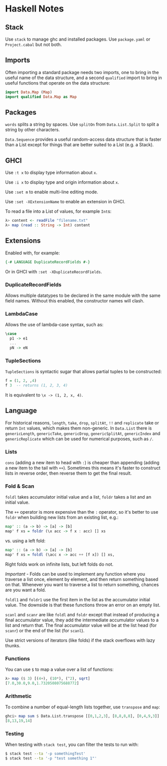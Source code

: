 # Haskell Notes

## Stack

Use `stack` to manage ghc and installed packages. Use `package.yaml` or `Project.cabal` but not both.

## Imports

Often importing a standard package needs two imports, one to bring in the useful name of the data structure,
and a second `qualified` import to bring in useful functions that operate on the data structure:

```haskell
import Data.Map (Map)
import qualified Data.Map as Map
```

## Packages

`words` splits a string by spaces. Use `splitOn` from `Data.List.Split` to split a string by other characters.

`Data.Sequence` provides a useful random-access data structure that is faster than a List except for things that
are better suited to a List (e.g. a Stack).

## GHCI

Use `:t x` to display type information about `x`.

Use `:i x` to display type and origin information about `x`.

Use `:set m` to enable multi-line editing mode.

Use `:set -XExtensionName` to enable an extension in GHCI.

To read a file into a List of values, for example `Int`s:

```haskell
λ> content <- readFile "filename.txt"
λ> map (read :: String -> Int) content
```

## Extensions

Enabled with, for example:

```haskell
{-# LANGUAGE DuplicateRecordFields #-}
```

Or in GHCI with `:set -XDuplicateRecordFields`.

### DuplicateRecordFields

Allows multiple datatypes to be declared in the same module with the same field names.
Without this enabled, the constructor names will clash.

### LambdaCase

Allows the use of lambda-case syntax, such as:

```haskell
\case
  p1 -> e1
  ...
  pN -> eN
```

### TupleSections

`TupleSections` is syntactic sugar that allows partial tuples to be constructed:

```haskell
f = (1, 2, ,4)
f 3  -- returns (1, 2, 3, 4)
```

It is equivalent to `\x -> (1, 2, x, 4)`.


## Language

For historical reasons, `length`, `take`, `drop`, `splitAt`, `!!` and `replicate` take or return `Int` values,
which makes them non-generic. In `Data.List` there is `genericLength`, `genericTake`, `genericDrop`, `genericSplitAt`,
`genericIndex` and `genericReplicate` which can be used for numerical purposes, such as `/`.

### Lists

`cons` (adding a new item to head with `:`) is cheaper than appending (adding a new item to the tail with `++`).
Sometimes this means it's faster to construct lists in reverse order, then reverse them to get the final result.

### Fold & Scan

`foldl` takes accumulator initial value and a list, `foldr` takes a list and an initial value.

The `++` operator is more expensive than the `:` operator, so it's better to use `foldr` when building
new lists from an existing list, e.g.:

```haskell
map' :: (a -> b) -> [a] -> [b]
map' f xs = foldr (\x acc -> f x : acc) [] xs
```

vs. using a left fold:

```haskell
map' :: (a -> b) -> [a] -> [b]
map' f xs = foldl (\acc x -> acc ++ [f x]) [] xs,
```

Right folds work on infinite lists, but left folds do not.

*Important* - Folds can be used to implement any function where you traverse a list once,
element by element, and then return something based on that.
Whenever you want to traverse a list to return something, chances are you want a fold.

`foldl1` and `foldr1` use the first item in the list as the accumulator initial value. The downside
is that these functions throw an error on an empty list.

`scanl` and `scanr` are like `foldl` and `foldr` except that instead of producing a final accumulator value,
they add the intermediate accumulator values to a list and return that. The final accumulator value will be
at the list head (for `scanr`) or the end of the list (for `scanl`).

Use strict versions of iterators (like folds) if the stack overflows with lazy thunks.

### Functions

You can use `$` to map a value over a list of functions:

```haskell
λ> map ($ 3) [(4+), (10*), (^2), sqrt]
[7.0,30.0,9.0,1.7320508075688772]
```

### Arithmetic

To combine a number of equal-length lists together, use `transpose` and `map`:

```haskell
ghci> map sum $ Data.List.transpose [[0,1,2,3], [8,8,8,8], [0,4,9,3]]
[8,13,19,14]
```

### Testing

When testing with `stack test`, you can filter the tests to run with:

```bash
$ stack test --ta '-p somethingTest'
$ stack test --ta '-p "test something 1"'
```
